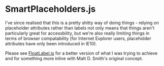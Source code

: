 SmartPlaceholders.js
====================

I've since realised that this is a pretty shitty way of doing things - relying on placeholder attributes rather than labels not only means that things aren't particularly great for accessbility, but we're also really limiting things in terms of browser compatability (for Internet Explorer users, placeholder attributes have only been introduced in IE10).

Please see [FloatLabel.js](https://github.com/m10l/FloatLabel.js) for a better version of what I was trying to achieve and for something more inline with Matt D. Smith's original concept.
